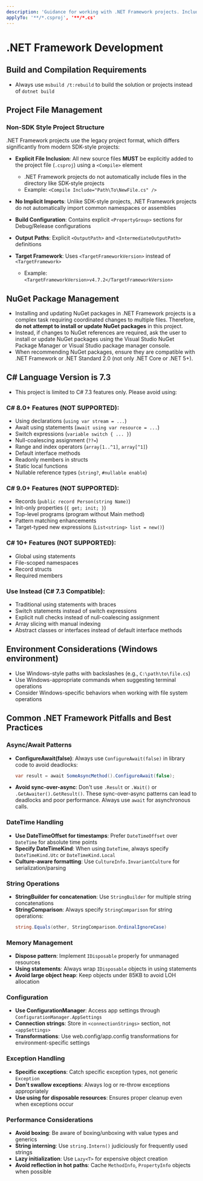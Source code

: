```yaml
---
description: 'Guidance for working with .NET Framework projects. Includes project structure, C# language version, NuGet management, and best practices.'
applyTo: '**/*.csproj', '**/*.cs'
---
```


# .NET Framework Development

## Build and Compilation Requirements
- Always use `msbuild /t:rebuild` to build the solution or projects instead of `dotnet build`

## Project File Management

### Non-SDK Style Project Structure
.NET Framework projects use the legacy project format, which differs significantly from modern SDK-style projects:

- **Explicit File Inclusion**: All new source files **MUST** be explicitly added to the project file (`.csproj`) using a `<Compile>` element
  - .NET Framework projects do not automatically include files in the directory like SDK-style projects
  - Example: `<Compile Include="Path\To\NewFile.cs" />`

- **No Implicit Imports**: Unlike SDK-style projects, .NET Framework projects do not automatically import common namespaces or assemblies
 
- **Build Configuration**: Contains explicit `<PropertyGroup>` sections for Debug/Release configurations

- **Output Paths**: Explicit `<OutputPath>` and `<IntermediateOutputPath>` definitions

- **Target Framework**: Uses `<TargetFrameworkVersion>` instead of `<TargetFramework>`
  - Example: `<TargetFrameworkVersion>v4.7.2</TargetFrameworkVersion>`

## NuGet Package Management
- Installing and updating NuGet packages in .NET Framework projects is a complex task requiring coordinated changes to multiple files. Therefore, **do not attempt to install or update NuGet packages** in this project.
- Instead, if changes to NuGet references are required, ask the user to install or update NuGet packages using the Visual Studio NuGet Package Manager or Visual Studio package manager console.
- When recommending NuGet packages, ensure they are compatible with .NET Framework or .NET Standard 2.0 (not only .NET Core or .NET 5+).

## C# Language Version is 7.3
- This project is limited to C# 7.3 features only. Please avoid using:

### C# 8.0+ Features (NOT SUPPORTED):
  - Using declarations (`using var stream = ...`)
  - Await using statements (`await using var resource = ...`)
  - Switch expressions (`variable switch { ... }`)
  - Null-coalescing assignment (`??=`)
  - Range and index operators (`array[1..^1]`, `array[^1]`)
  - Default interface methods
  - Readonly members in structs
  - Static local functions
  - Nullable reference types (`string?`, `#nullable enable`)

### C# 9.0+ Features (NOT SUPPORTED):
  - Records (`public record Person(string Name)`)
  - Init-only properties (`{ get; init; }`)
  - Top-level programs (program without Main method)
  - Pattern matching enhancements
  - Target-typed new expressions (`List<string> list = new()`)

### C# 10+ Features (NOT SUPPORTED):
  - Global using statements
  - File-scoped namespaces
  - Record structs
  - Required members

### Use Instead (C# 7.3 Compatible):
  - Traditional using statements with braces
  - Switch statements instead of switch expressions
  - Explicit null checks instead of null-coalescing assignment
  - Array slicing with manual indexing
  - Abstract classes or interfaces instead of default interface methods

## Environment Considerations (Windows environment)
- Use Windows-style paths with backslashes (e.g., `C:\path\to\file.cs`)
- Use Windows-appropriate commands when suggesting terminal operations
- Consider Windows-specific behaviors when working with file system operations

## Common .NET Framework Pitfalls and Best Practices

### Async/Await Patterns
- **ConfigureAwait(false)**: Always use `ConfigureAwait(false)` in library code to avoid deadlocks:
  ```csharp
  var result = await SomeAsyncMethod().ConfigureAwait(false);
  ```
- **Avoid sync-over-async**: Don't use `.Result` or `.Wait()` or `.GetAwaiter().GetResult()`. These sync-over-async patterns can lead to deadlocks and poor performance. Always use `await` for asynchronous calls.

### DateTime Handling
- **Use DateTimeOffset for timestamps**: Prefer `DateTimeOffset` over `DateTime` for absolute time points
- **Specify DateTimeKind**: When using `DateTime`, always specify `DateTimeKind.Utc` or `DateTimeKind.Local`
- **Culture-aware formatting**: Use `CultureInfo.InvariantCulture` for serialization/parsing

### String Operations
- **StringBuilder for concatenation**: Use `StringBuilder` for multiple string concatenations
- **StringComparison**: Always specify `StringComparison` for string operations:
  ```csharp
  string.Equals(other, StringComparison.OrdinalIgnoreCase)
  ```

### Memory Management
- **Dispose pattern**: Implement `IDisposable` properly for unmanaged resources
- **Using statements**: Always wrap `IDisposable` objects in using statements
- **Avoid large object heap**: Keep objects under 85KB to avoid LOH allocation

### Configuration
- **Use ConfigurationManager**: Access app settings through `ConfigurationManager.AppSettings`
- **Connection strings**: Store in `<connectionStrings>` section, not `<appSettings>`
- **Transformations**: Use web.config/app.config transformations for environment-specific settings

### Exception Handling
- **Specific exceptions**: Catch specific exception types, not generic `Exception`
- **Don't swallow exceptions**: Always log or re-throw exceptions appropriately
- **Use using for disposable resources**: Ensures proper cleanup even when exceptions occur

### Performance Considerations
- **Avoid boxing**: Be aware of boxing/unboxing with value types and generics
- **String interning**: Use `string.Intern()` judiciously for frequently used strings
- **Lazy initialization**: Use `Lazy<T>` for expensive object creation
- **Avoid reflection in hot paths**: Cache `MethodInfo`, `PropertyInfo` objects when possible
